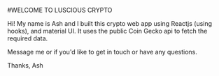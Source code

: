 #WELCOME TO LUSCIOUS CRYPTO

Hi! My name is Ash and I built this crypto web app using Reactjs (using hooks), and 
material UI.  It uses the public Coin Gecko api to fetch the required data.  

Message me or if you'd like to get in touch or have any questions.

Thanks,
Ash